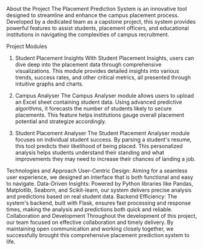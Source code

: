 

About the Project
The Placement Prediction System is an innovative tool designed to streamline and enhance the campus placement process. Developed by a dedicated team as a capstone project, this system provides powerful features to assist students, placement officers, and educational institutions in navigating the complexities of campus recruitment.

Project Modules
1. Student Placement Insights
With Student Placement Insights, users can dive deep into the placement data through comprehensive visualizations. This module provides detailed insights into various trends, success rates, and other critical metrics, all presented through intuitive graphs and charts.


2. Campus Analyser
The Campus Analyser module allows users to upload an Excel sheet containing student data. Using advanced predictive algorithms, it forecasts the number of students likely to secure placements. This feature helps institutions gauge overall placement potential and strategize accordingly.


3. Student Placement Analyser
The Student Placement Analyser module focuses on individual student success. By parsing a student's resume, this tool predicts their likelihood of being placed. This personalized analysis helps students understand their standing and what improvements they may need to increase their chances of landing a job.

Technologies and Approach
User-Centric Design: Aiming for a seamless user experience, we designed an interface that is both functional and easy to navigate.
Data-Driven Insights: Powered by Python libraries like Pandas, Matplotlib, Seaborn, and Scikit-learn, our system delivers precise analysis and predictions based on real student data.
Backend Efficiency: The system's backend, built with Flask, ensures fast processing and response times, making the analysis and predictions both quick and reliable.
Collaboration and Development
Throughout the development of this project, our team focused on effective collaboration and timely delivery. By maintaining open communication and working closely together, we successfully brought this comprehensive placement prediction system to life.
